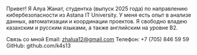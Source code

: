 Привет! Я Алуа Жанат, студентка (выпуск 2025 года) по направлению кибербезопасности из Astana IT University. У меня есть опыт в анализе данных, автоматизации и координации проектов. Я свободно владею казахским и русским языками, а также английским на уровне B2.

Связь со мной
Email: zhalua12@gmail.com 
Телефон: +7 (705) 846 59 59 
GitHub: github.com/k4s13 
